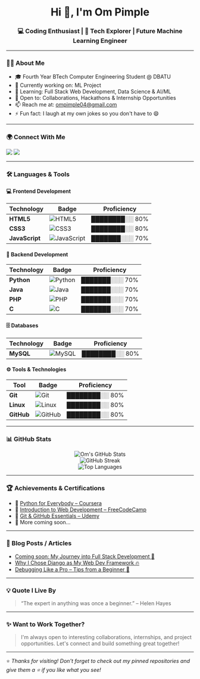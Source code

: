 <!-- Profile Banner (Optional - Replace the URL with your custom banner image) -->
<!-- <p align="center">
  <img src="https://readme-landing-banner-placeholder.com/banner.png" alt="Om Pimple Banner" width="100%">
</p> -->

<h1 align="center">Hi 👋, I'm Om Pimple</h1>
<h3 align="center">💻 Coding Enthusiast | 🚀 Tech Explorer | Future Machine Learning Engineer</h3>

---

### 👨‍💻 About Me

- 🎓 Fourth Year BTech Computer Engineering Student @ DBATU  
- 🔭 Currently working on: ML Project  
- 🌱 Learning: Full Stack Web Development, Data Science & AI/ML  
- 🤝 Open to: Collaborations, Hackathons & Internship Opportunities  
- 📫 Reach me at: [ompimple04@gmail.com](mailto:ompimple04@gmail.com)  
- ⚡ Fun fact: I laugh at my own jokes so you don't have to 😄  

---

### 🌍 Connect With Me

<p align="left">
  <a href="https://github.com/OmPimple26" target="_blank"><img src="https://img.shields.io/badge/GitHub-000?style=for-the-badge&logo=github&logoColor=white"/></a>
  <a href="https://www.linkedin.com/in/om-pimple-0042822b3" target="_blank"><img src="https://img.shields.io/badge/LinkedIn-0A66C2?style=for-the-badge&logo=linkedin&logoColor=white"/></a>
  <!-- Add your portfolio when ready -->
  <!-- <a href="https://your-portfolio.com" target="_blank"><img src="https://img.shields.io/badge/Portfolio-FF5722?style=for-the-badge&logo=internet-explorer&logoColor=white"/></a> -->
</p>

---

### 🛠️ Languages & Tools

#### 💻 Frontend Development
| Technology     | Badge                                                                 | Proficiency |
|----------------|------------------------------------------------------------------------|-------------|
| **HTML5**      | ![HTML5](https://img.shields.io/badge/HTML5-E34F26?style=flat-square&logo=html5&logoColor=white)      | ████████░░ 80% |
| **CSS3**       | ![CSS3](https://img.shields.io/badge/CSS3-1572B6?style=flat-square&logo=css3&logoColor=white)         | ████████░░ 80% |
| **JavaScript** | ![JavaScript](https://img.shields.io/badge/JavaScript-F7DF1E?style=flat-square&logo=javascript&logoColor=black) | ███████░░░ 70% |

#### 🧠 Backend Development
| Technology     | Badge                                                                 | Proficiency |
|----------------|------------------------------------------------------------------------|-------------|
| **Python**     | ![Python](https://img.shields.io/badge/Python-3776AB?style=flat-square&logo=python&logoColor=white)   | ███████░░░ 70% |
| **Java**       | ![Java](https://img.shields.io/badge/Java-007396?style=flat-square&logo=java&logoColor=white)         | ███████░░░ 70% |
| **PHP**        | ![PHP](https://img.shields.io/badge/PHP-777BB4?style=flat-square&logo=php&logoColor=white)            | ███████░░░ 70% |
| **C**          | ![C](https://img.shields.io/badge/C-00599C?style=flat-square&logo=c&logoColor=white)                  | ███████░░░ 70% |

#### 🗄️ Databases
| Technology     | Badge                                                                 | Proficiency |
|----------------|------------------------------------------------------------------------|-------------|
| **MySQL**      | ![MySQL](https://img.shields.io/badge/MySQL-4479A1?style=flat-square&logo=mysql&logoColor=white)      | ████████░░ 80% |

#### ⚙️ Tools & Technologies
| Tool           | Badge                                                                 | Proficiency |
|----------------|------------------------------------------------------------------------|-------------|
| **Git**        | ![Git](https://img.shields.io/badge/Git-F05032?style=flat-square&logo=git&logoColor=white)            | ████████░░ 80% |
| **Linux**      | ![Linux](https://img.shields.io/badge/Linux-FCC624?style=flat-square&logo=linux&logoColor=black)      | ████████░░ 80% |
| **GitHub**     | ![GitHub](https://img.shields.io/badge/GitHub-181717?style=flat-square&logo=github&logoColor=white)   | ████████░░ 80% |


---

### 📊 GitHub Stats

<p align="center">
  <img src="https://github-readme-stats.vercel.app/api?username=OmPimple26&show_icons=true&theme=tokyonight&hide_border=true" alt="Om's GitHub Stats" />
  <br>
  <img src="https://streak-stats.demolab.com?user=OmPimple26&theme=tokyonight&hide_border=true&date_format=M%20j%5B%2C%20Y%5D" alt="GitHub Streak" />
  <br>
  <img src="https://github-readme-stats.vercel.app/api/top-langs/?username=OmPimple26&layout=compact&theme=radical&hide_border=true&v=1" alt="Top Languages" />
</p>



---

### 🏆 Achievements & Certifications

- 📜 [Python for Everybody – Coursera](#)  
- 📜 [Introduction to Web Development – FreeCodeCamp](#)  
- 📜 [Git & GitHub Essentials – Udemy](#)  
- 📜 More coming soon...

---

### 📝 Blog Posts / Articles

<!-- Add real links later -->
- [Coming soon: My Journey into Full Stack Development 🚀](#)
- [Why I Chose Django as My Web Dev Framework 🔥](#)
- [Debugging Like a Pro – Tips from a Beginner 🧠](#)

---

### 💡 Quote I Live By

> “The expert in anything was once a beginner.” – Helen Hayes

---

### ✨ Want to Work Together?

> I'm always open to interesting collaborations, internships, and project opportunities. Let's connect and build something great together!

---

⭐ *Thanks for visiting! Don't forget to check out my pinned repositories and give them a ⭐ if you like what you see!*
